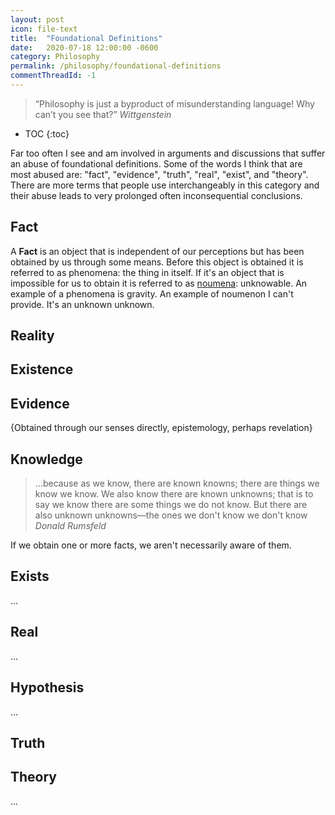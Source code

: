 ```yaml
---
layout: post
icon: file-text
title:  "Foundational Definitions"
date:   2020-07-18 12:00:00 -0600
category: Philosophy
permalink: /philosophy/foundational-definitions
commentThreadId: -1
---
```


> “Philosophy is just a byproduct of misunderstanding language!  Why can’t you see that?”
> <cite>Wittgenstein</cite>

* TOC
{:toc}

Far too often I see and am involved in arguments and discussions that suffer an abuse of foundational
definitions. Some of the words I think that are most abused are:
"fact", "evidence", "truth", "real", "exist", and "theory". There are more terms that people
use interchangeably in this category and their abuse leads to very prolonged often inconsequential
conclusions.

## Fact

A **Fact** is an object that is independent of our perceptions but has been obtained by us through some means.
Before this object is obtained it is referred to as phenomena: the thing in itself. If it's an object that is
impossible for us to obtain it is referred to as [noumena](https://en.wikipedia.org/wiki/Noumenon):
unknowable. An example of a phenomena is gravity. An example of noumenon I can't provide. It's an unknown unknown.

## Reality

<!--
Where does phenonema reside? Where is it located? What is this place independent of our perceptions?

{Do noumenon preside in reality? By definition they are not. That would give them a location which is ascribing more knowledge than we have about them. }

{are phenomenon real? Yes, by the above definition}

{Is santa claus real? No, it does not exist separate from us as a thing-in-itself. (Though we realize it).. }
{WHat is the difference between the things-in-themselves and things we bring into reality?}
{I can generate a reality through thoughts. Populate it with phenomenon, but it is not a shared reality?}
{a phenomenon without a name is not a fact?}
{Knowing the name of something gives you power over it}
{YHWH. Not  named}
{Not real? In other words not in our reality? Interacts via sefirot?}
{another word for real?, etc.}
-->
## Existence

<!--
{If I imagine something, does it exist?}
{WHere do I exist}
{exist in reality, or exist elsewhere?}
{Is there only reality and the place where noumenon reside?}
{Do noumenon reside in reality as well but are unobtainable?}
-->

## Evidence

{Obtained through our senses directly, epistemology, perhaps revelation}

## Knowledge

> ...because as we know, there are known knowns; there are things we know we know. We also know there are
> known unknowns; that is to say we know there are some things we do not know. But there are also
> unknown unknowns—the ones we don't know we don't know
> <cite>Donald Rumsfeld</cite>

If we obtain one or more facts, we aren't necessarily aware of them.

## Exists

...

## Real

...

## Hypothesis

...

## Truth



<!--
{There is a big difference between something being true, knowing that it is true, and knowing that you know it is true. We might say something is true if it is a theorem; we know that it's true if we know it is a theorem and there exists a proof; and we know that we know it's true if we can exhibit a proof that we understand.

If the first were the same as the last, then there would be no need for science or mathematics or objectively verifiable methods of argument. Furthermore, we would not be having this discussion in the first place, since truth would be self-evident, and so we could not possibly disagree.}
-- Frank Atanassow

Vacuous proof
-->
## Theory

...

<!--
## Further Reading

* [Kant’s Transcendental Idealism. Phenomena and noumena](https://plato.stanford.edu/entries/kant-transcendental-idealism/#PhenNoum)
* [Wittgenstein on Language](https://web.archive.org/web/20180822072114/http://guywilliamsjr.com/index.php/category/philosophy-of-language/){:target='_blank'}
* [Language game (philosophy)](https://en.wikipedia.org/wiki/Language_game_(philosophy)){:target='_blank'}
* Correspondence Theory of Truth  (!!!)
  * <https://en.wikipedia.org/wiki/Correspondence_theory_of_truth>
  * <https://plato.stanford.edu/entries/truth-correspondence/>
* Pragmatic Theory of Truth
  * https://en.wikipedia.org/wiki/Pragmatic_theory_of_truth
  * https://plato.stanford.edu/entries/truth-pragmatic/
* The Deflationary Theory of Truth
  * https://en.wikipedia.org/wiki/Deflationary_theory_of_truth
  * https://plato.stanford.edu/entries/truth-deflationary/
  * Predicating truth or existence does not express anything above and beyond the statement to which it is attributed.[
  * ""I smell the scent of violets" has the same content as the sentence "it is true that I smell the scent of violets". So it seems, then, that nothing is added to the thought by my ascribing to it the property of truth."
* Judgment
  * Assertion of truth?
  * An axiom?
* https://plato.stanford.edu/entries/facts/
* https://en.wikipedia.org/wiki/Reality#Related_concepts
* https://en.wikipedia.org/wiki/Dream_argument
* https://en.wikipedia.org/wiki/G%C3%B6del%27s_incompleteness_theorems
* https://en.wikipedia.org/wiki/Tarski%27s_undefinability_theorem
  * supports deflationary theory of truth?
  * possibly correspondence theory?
* https://en.wikipedia.org/wiki/Peano_axioms#First-order_theory_of_arithmetic
* https://www.youtube.com/watch?v=YwrjHMKieXE
* Is something "true" if there is no thinker for it?
* analytic vs synthetic
* truth by definition
* Find the theorem that defines equality in a turing complete language by bootstrapping in the language itself. Was it mentioned by Rich Hickey?
  * https://cs.stackexchange.com/questions/2059/how-do-you-check-if-two-algorithms-return-the-same-result-for-any-input
-->
<!--
* [Rabbit-Duck illusion](https://en.wikipedia.org/wiki/Rabbit%E2%80%93duck_illusion){:target='_blank'}
-->
<!--
## Notes

* Godels incompleteness theorem (talks about the limits of theory? talks about the limits of obtainable truth and therefore facts?)
* turing incompleteness?
* I think therefore I am is a statement of existence? of reality? Not one of evidence.
* Nietzsche: plunge this knife into my heart and darken your world (Thus spake Zarathustra?)
* Establishing a fact-pattern
* "Alternative Facts"
* I reject your reality and substitute my own
* kids in MAGA hats and the indian in their face
* Theory from facts
  * You can't get an ought from an is
    * Prefer the simplest one (Occam's Razor)
* Plato's cave
* Theory guided by facts
* The role of science and its limits (Sciencism)
* Jordan Peterson vs Sam Harris debate
* Relationship to Information theory
* "root of the knowledge heap"
* Computer science is not a science (Feynman)
* Science is not math
* Math is not Logic
* <https://en.wikipedia.org/wiki/Black_swan_theory#Background>
* Empiricism
* Epistemology
* Unus Mundus <https://en.wikipedia.org/wiki/Unus_mundus>
  * phenomenon and reality are not separate. facts and mind?
  * Knowledge, Information: Information theory. Knowledge not separate from reality?
* If "I" think, am I real? If "I" think, do I exist?
  * cogito, ergo sum
  * <https://en.wikipedia.org/wiki/Cogito,_ergo_sum>
* YHWH: unnamed, unknowable? Something in-between? (Cabala, sefirot)
  * Eldritch Horror
* Logos, The Word
* Matter un motion
* Real numbers are not physical relationship with noumena?
  * What of fantasy? Imaginative?
  * What of contradictive thoughts and theories?
* "Science doesn't really care about your beliefs. And no amount of belief makes something a fact" --Feynman
* <https://en.wikipedia.org/wiki/I_Am_that_I_Am>
  * Not an evasion IMO. Moreso like Ashildr:

> Me: You mean… you haven’t come for me?
> The Doctor: No, it was just a coincidence. Oh Ashildr, I’m sorry.
> Me: Who’s Ashildr?
> The Doctor: You are. That’s your name. Ashildr, daughter of Ionhar. Chuckles, I used to call him Chuckles. You don’t remember?
> Me: Yes. I think I remember the village.
> The Doctor: You loved that village.
> Me: If you say so.
> The Doctor: Anyone in that village would have died for you.
> Me: Well. They’re all dead now and here I am. So I guess it all worked out.
>
> The Doctor: Well what do you call yourself?
> Me: Me.
> The Doctor: Yes, you. There’s nobody else here.
> Me: No. I call myself, “Me.” All my other names I chose died with who knew me. Me is who I am now. No one’s mother, daughter, wife. My own companion. Singular. Unattached. Alone.
> <cite>Doctor Who - <a href="https://www.planetclaire.tv/quotes/doctorwho/series-nine/the-woman-who-lived/" target="_blank">The Girl Who Lived</a></cite>

  Now scale that sentiment to a Deity: "I am that I am"


  From <https://en.wikipedia.org/wiki/Ein_Sof>:

> Before He gave any shape to the world, before He produced any form, He was alone, without form and without
> resemblance to anything else. Who then can comprehend how He was before the Creation? Hence it is forbidden
> to lend Him any form or similitude, or even to call Him by His sacred name, or to indicate Him by a single
> letter or a single point...

> Any name of God which is found in the Bible can not be applied to the Deity prior to His self-manifestation
> in the Creation, because the letters of those names were produced only after the emanation. . . . Moreover,
> a name implies a limitation in its bearer; and this is impossible in connection with the "Ein Sof".

<figure>
    <video controls autoplay loop preload="metadata">
        <source src="/media-library/philosophy/fact-theory.mp4" type="video/mp4">
        Sorry, your browser doesn't support embedded videos.
    </video>
    <figcaption>
        Fact vs Theory <br>
        Credit: <a href="https://web.archive.org/web/20180715053507/https://www.facebook.com/groups/PsychologicalDynamics/permalink/2076196065971778/" target="_blank">Denny Borsboom</a>
    </figcaption>
</figure>

========
What is more "real"? Phenomenon, or the abstraction explaining it?
Is a geometric circle more "real" than circular objects in the world?
Is the number 7 more "real" than 7 items on your desk?

Noumenon vs Phenomenon
	https://en.wikipedia.org/wiki/Phenomenon
	https://en.wikipedia.org/wiki/Noumenon
	
	
The word "real" is the problem?

========
Are Archetypes as true as numbers?
https://youtu.be/f-wWBGo6a2w?t=2289


=========

empirical/procedural knowledge

	follow these steps and you'll get this result.
	fill in the blank and turn the crank
		you'll get what you want but not know why.
			iow, no theory just motions

=========
Penn Jilette

Science is predictive not necessarily explanatory.

Pseudo-science is predicting the past:
	You heard the dog bark and then you knew your mom died across the world,
	but you didn't know at the time the dog barked.

Richard Feynman
https://www.informationphilosopher.com/solutions/scientists/feynman/past_and_future.html



"""
My lab's attempt to relate a subjective reality (anxiety) to an objective reality (entropy): Psychological entropy: A framework for understanding uncertainty-related anxiety: 
https://www.researchgate.net/publication/221752816_Psychological_Entropy_A_Framework_for_Understanding_Uncertainty-Related_Anxiety
"""

https://en.wikipedia.org/wiki/Phenomenology_(psychology)
https://en.wikipedia.org/wiki/Carl_Rogers
https://en.wikipedia.org/wiki/Neurophenomenology
https://en.wikipedia.org/wiki/Philosophy_of_mind
https://en.wikipedia.org/wiki/Idealism

"""
What we call reality is in fact nothing
more than a culturally sanctioned  and
linguistically reinforced hallucination
"""
- Terance Mckenna

## Fictionalism

https://en.m.wikipedia.org/wiki/Philosophy_of_mathematics#Fictionalism
https://en.m.wikipedia.org/wiki/Fictionalism
https://plato.stanford.edu/entries/fictionalism-mathematics/

## Nominalism

https://en.wikipedia.org/wiki/Nominalism
https://plato.stanford.edu/entries/nominalism-mathematics/

## Misc

Abstractions are just useful fictions
  - The speed of light is measured as a round trip and not one way
  - how electricity moves through wires
  - All abstractions are leaky?
    - contradicts my earlier blog post

## Truth vs reality
  If something is "True", does it make it "Real"?

## Facts vs Evidence

Lawyers argue interpretation of facts. It's literally deriving an *ought* from an *is*.

When Scientists talk about evidence that doesn't seem to be the same thing as talking about facts.
*Evidence* seems to be tied directly to a particular theory whereas a *fact* may be just *information*


## Jordan Peterson on Phenomenology

The objective view of reality via science has limits

A subjective view involves the subject.

The union of self with reality.

It's one thing to ask "if a tree falls in the forest does it make a sound?"
and another to ask: "If there is no one around, is there a tree in the forest?"

All experience and feelings are considered reality and not a separate objective reality
  Phenomena vs Noumena
  Qualia

#################################

We don't see objects and apply meaning to them, we see meanings.

Getting an Ought from an Is.

Curve fitting: https://xkcd.com/2048/

Example of a model/abstraction as a useful fiction:
https://www.youtube.com/watch?app=desktop&v=O-WCZ8PkrK0


############

Useful fictions
  Alchemical Net
  Shakespeare esolang

##########

Randomized Control Trials are a technique not the basis of truth. 

Archaeology is not based on it for example 

###

Optical Illusions


###

"The facts are the enemy of the truth" 
Don Quixote

==========
https://en.wikipedia.org/wiki/Two_Dogmas_of_Empiricism
https://en.m.wikipedia.org/wiki/Philosophy_of_mathematics#Fictionalism


## The Problem of Universals

Thomas Morgan
  I've been thinking a lot lately about the problem of universals.  What are your thoughts on this?
  <https://en.wikipedia.org/wiki/Problem_of_universals#:~:text=The%20problem%20of%20universals%20is,to%20exist%20beyond%20those%20objects%3F>

Michael Haufe
  I thought about this a bit last month and only made a little progress. My current scattered thoughts are:
  - Only directly numerical attributes of objects are used in scientific empiricism and not other attributes we might deem as "qualia"
  - This implies that these "qualia" are attributes of us and not the object. But are they?
  - An Objective view of reality demands a Subject / Object segregation.
  - Are these "objective" attributes like "length" only objective though? Can length be qualia?
  - What of phenomenon that can't be reproduced? Phenomenon of a single instance?
  - George Boole wrote a book called The Laws of Thought. Can there be an analogous Psychological/Archetypal laws? A so called "algebra"
    of Jung's efforts or of esoteric works which would capture some of these qualia?

Alfredo Liu-Perez
  Am I correct in saying that in the Game of Thrones novels some  universals are the characters in the novels? If so, 
  those universals only exist in our imagination. 

Michael Haufe
  If I tackle this as a fictionalist/nominalist/programmer: We've already solved this: the independent existence of such
  properties are referred to as Traits. The nature of their existence ends there per the definition of 'existence' to a Fictionalist.

Thomas Morgan
  If our current scientific theories are correct, even "length" is relative to the observer (due to length contraction in the theory
  of relativity).  Furthermore, since "color" is just wave length, color is also relative to the observer

Thomas Morgan
  I think "qualia" must be attributes of us because they are dependent upon our experience of a thing.  However, that does not mean 
  that the thing we are experiencing as a "qualia" does not exist independently of us.  For example, when I see an object as red, 
  it is because my brain is interpreting the wave length of the light reflecting off of an object in a certain way.  However, the 
  wave itself surely exists independently of my having observed it.  And even though the measure of the wave length is dependent upon 
  the observer measuring it, there is still some physical object that the observer is measuring to get that wavelength.  This is what 
  is intended by the abstract (mathematical) notion of an "invariant".  A vector, say, can be represented using different coordinates, 
  but the vector itself does not change.

Michael Haufe
  I think the problem that remains there is that you shift the burden to defining what the word "exists" means. when you say:
  "... that does not mean that the thing we are experiencing as a 'qualia' does not exist independently of us."

Michael Haufe
  nevermind the "independent" part, that would have to come later once you get the first word on a solid foundation

Michael Haufe
  Does Santa Claus "exist"? Does he "exist" "independent" of ourselves?

Michael Haufe
  What is the difference between the things-in-themselves and things we bring into "reality"?
  I can generate a "reality" through thoughts. Populate it, and "realize" it through invention and such.
  Do we not do the same with many of these labels such as "length"? We model our shared delusion with some 
  framework, say "physics", we then convince each other of the utility of that framework so we have the same
  shared delusion.
  Or perhaps a better word is: a shared narrative instead of delusion.

Thomas Morgan
  The metaphysics of existence is a difficult topic, to be sure.  However, I am a realist.  When I was speaking 
  of existence above, I was speaking in the context of physical objects, of the things-in-themselves.  Existence 
  means something completely different when talking about ideas, concepts, abstractions, etc.  What I mean to say 
  is that there actually is a physical object there to be observed.  The reason why we are capable of having shared 
  narratives that are remarkably similar to each other is because there is an underlying reality independent of 
  observers that we are all observing with similar senses.  One can argue about in what sense a universal exists, 
  and that is why I posted this in the first place, but particulars, things-in-themselves, exist in a real, physical 
  sense (at least I believe that to be true).  And while I acknowledge that we can never know with 100% certainty 
  that what we experience as reality is in fact real, I believe that it is in fact so.

Michael Haufe
  and yet we know that below certain size scales under the empirical model we can not divorce subject from the observer

Michael Haufe
  So if the "thing-in-itself" can not be observed without our entanglement, then does it even count as phenomenon?

Michael Haufe
  we're limited to indirect inference and interpretation which goes back to our mental model: deriving an ought-from-an-is

Thomas Morgan
  We do not know that at small scales we can not divorce subject from observer.  That is only one interpretation of quantum mechanics.

Thomas Morgan
  Furthermore, empiricism can never yield an explanation as to the metaphysics of being or the reason why things are the way they are. 
   It can only describe reality, in the same way that we can only experience reality filtered through our senses.

Michael Haufe
  And we also have to recall that "observer" has a specific definition in physics we have to be careful not to
  abuse (https://en.wikipedia.org/wiki/Observer_(quantum_physics))

Michael Haufe
  right, we agree there

Alfredo Liu-Perez
  Can we say that existence is a matter of degree and changes through time? Like my existence is 100% now, but was much
  less before I was born and will be less after I die. Albert Einstein doesn't exist now but he did exist at one point.
```
One of the more unsettling discoveries in the past half century is that the universe is not locally real. “Real,” meaning that objects have definite properties independent of observation—an apple can be red even when no one is looking; “local” means objects can only be influenced by their surroundings, and that any influence cannot travel faster than light. Investigations at the frontiers of quantum physics have found that these things cannot both be true. Instead, the evidence shows objects are not influenced solely by their surroundings and they may also lack definite properties prior to measurement. As Albert Einstein famously bemoaned to a friend, “Do you really believe the moon is not there when you are not looking at it?”
```
<https://www.scientificamerican.com/article/the-universe-is-not-locally-real-and-the-physics-nobel-prize-winners-proved-it/>

Michael Haufe
  We can't say, that depends on your model of reality.

Alfredo Liu-Perez
  Or does "Albert Einstein", the name of that person, doesn't count as existing since it's just words invented by us to name something that exists.

Alfredo Liu-Perez
  This is deep. Very deep. Or maybe it's not deep and it just depends on our definition of existence.

Thomas Morgan
  Personally, I wouldn't say that existence is a matter of degree so much as it is a matter of kind.  Albert Einstein, as a temporal being, 
  existed within a certain window of time and no longer exists (at least physically).  My understanding of Albert Einstein might be said 
  to exist in the manner of an idea or a concept (if such things can be said to exist).  Because my understanding of Albert Einstein is 
  based on my personal experience, that idea or concept cannot be said to exist independently of me, and so it lives and dies with me as 
  an individual.  However, Albert Einstein, the myth, the legend, may live on beyond me as a sort of shared understanding or narrative.  
  It is still dependent upon the people who know of Albert Einstein, but it is not solely dependent upon an individual.  Then there are 
  concepts of mathematics or logic, tautological facts that some might argue have an existence entirely independent of people.  The argument 
  might be that the reason that people must, when thinking correctly and logically, come up with the same answers is because those answers 
  exist, in some sense, outside of the people who are considering them.


Michael Haufe
  It's one thing to ask "if a tree falls in the forest does it make a sound?"
  and another to ask: "If there is no one around, is there a tree in the forest?"

Thomas Morgan
  However, I would still answer yes to both questions

Michael Haufe
  If I speak something to a rock, what is it to the rock?

Thomas Morgan
  The rock is not conscious, and so can have no experience of the sound.  But the sound still exists as vibrations in the air

Alfredo Liu-Perez
  Is there a definition of existence we can use so we are all talking about the same thing?

Thomas Morgan
  That, ultimately, is the question at hand

Michael Haufe
  @alfredo.liu-perez hence the field of Ontology
  <https://en.wikipedia.org/wiki/Ontology>

Thomas Morgan
  <https://en.wikipedia.org/wiki/Ontology#Particulars_and_universals>

Alfredo Liu-Perez
  We can agree that existence is whatever is made of particles or waves.

Michael Haufe
  nope

Alfredo Liu-Perez
  crap

Michael Haufe
  we can't do that even.

Michael Haufe
  I mean, YOU can, which is fine.

Michael Haufe
  but until Physics became part of our zeitgeist, that was not reality (after Galileo)

Michael Haufe
  There were some ancient greeks who were "Atomists", but it was not popular

Michael Haufe
  and even in the modern day we don't think that's true. For example a Quark never exists on its own. it is always
  paired with at least one other quark. When we try to separate them, the energy we put into that separation spawns more quarks

Michael Haufe
  So the universe may be discrete, but may not be atomic? Which is a strange state of affairs in my mind

Michael Haufe
  <https://en.wikipedia.org/wiki/Color_confinement>

Alfredo Liu-Perez
  It think that's ok. things coming in and out of existence is fine. there was a particle/quark or a wave when it existed and none when it ceased to exist.

Michael Haufe
  except they don't do that either. recall the conservation laws.

Michael Haufe
  they always "exist" as either matter or energy

Michael Haufe
  https://www.scientificamerican.com/article/the-universe-is-not-locally-real-and-the-physics-nobel-prize-winners-proved-it/#:~:text=Under%20quantum%20mechanics%2C%20nature%20is,another%20no%20matter%20the%20distance


Michael Haufe
  Which returns us to the question: what is a "thing-in-itself"?

Thomas Morgan
  I am inclined to give up locality before I give up realism

Michael Haufe
  I forgot to mention this before when you mentioned "underlying reality"
  <https://en.wikipedia.org/wiki/Unus_mundus>

Michael Haufe
  After refreshing myself on Eternalism, I'm slowly becoming more suspicious of locality as well
  <https://en.wikipedia.org/wiki/Eternalism_(philosophy_of_time)>
-->

<!-- 
What is knowledge?
https://mobile.twitter.com/fermatslibrary/status/1584904871131717634
-->

<!--
https://www.johndcook.com/blog/2022/01/21/modal-logic-and-sf/
https://twitter.com/BartoszMilewski/status/1582041833940865024
 -->